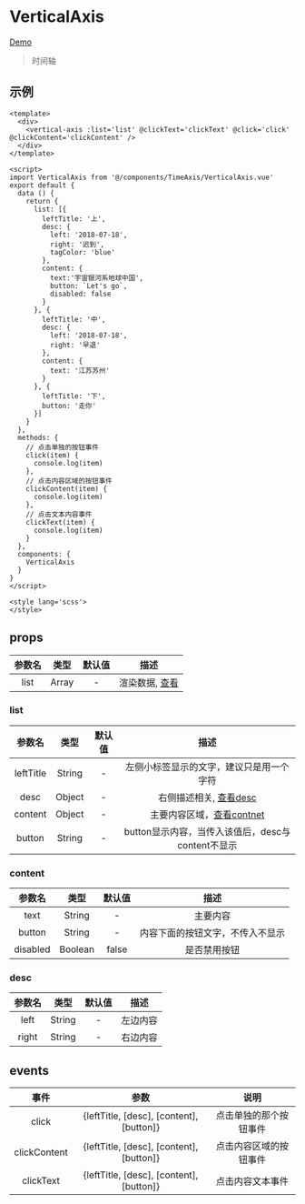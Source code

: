 # VerticalAxis
[Demo](http://watasi.gitee.io/infozx_api/dist/#/verticalAxis.html)
> 时间轴

## 示例
```vue{8}
<template>
  <div>
    <vertical-axis :list='list' @clickText='clickText' @click='click' @clickContent='clickContent' />
  </div>
</template>

<script>
import VerticalAxis from '@/components/TimeAxis/VerticalAxis.vue'
export default {
  data () {
    return {
      list: [{
        leftTitle: '上',
        desc: {
          left: '2018-07-18',
          right: '迟到',
          tagColor: 'blue'
        },
        content: {
          text:'宇宙银河系地球中国',
          button: `Let's go`,
          disabled: false
        }
      }, {
        leftTitle: '中',
        desc: {
          left: '2018-07-18',
          right: '早退'
        },
        content: {
          text: '江苏苏州'
        }
      }, {
        leftTitle: '下',
        button: '走你'
      }]
    }
  },
  methods: {
    // 点击单独的按钮事件
    click(item) {
      console.log(item)
    },
    // 点击内容区域的按钮事件
    clickContent(item) {
      console.log(item)
    },
    // 点击文本内容事件
    clickText(item) {
      console.log(item)
    }
  },
  components: {
    VerticalAxis
  }
}
</script>

<style lang='scss'>
</style>
```

## props
|参数名|类型|默认值|描述|
|:---:|:---:|:---:|:---:|
|list|Array|-|渲染数据, [查看](#list)|

### list
|参数名|类型|默认值|描述|
|:---:|:---:|:---:|:---:|
|leftTitle|String|-|左侧小标签显示的文字，建议只是用一个字符|
|desc|Object|-|右侧描述相关, [查看desc](#desc)|
|content|Object|-|主要内容区域，[查看contnet](#content)|
|button|String|-|button显示内容，当传入该值后，desc与content不显示|

### content
|参数名|类型|默认值|描述|
|:---:|:---:|:---:|:---:|
|text|String|-|主要内容|
|button|String|-|内容下面的按钮文字，不传入不显示|
|disabled|Boolean|false|是否禁用按钮|

### desc
|参数名|类型|默认值|描述|
|:---:|:---:|:---:|:---:|
|left|String|-|左边内容|
|right|String|-|右边内容|

## events
|事件|参数|说明|
|:---:|:---:|:---:|
|click|{leftTitle, [desc], [content], [button]}|点击单独的那个按钮事件|
|clickContent|{leftTitle, [desc], [content], [button]}|点击内容区域的按钮事件|
|clickText|{leftTitle, [desc], [content], [button]}|点击内容文本事件|
